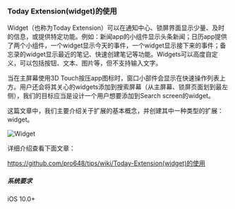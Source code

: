 ### Today Extension(widget)的使用

Widget（也称为Today Extension）可以在通知中心、锁屏界面显示少量、及时的信息，或提供特定功能。例如：新闻app的小组件显示头条新闻；日历app提供了两个小组件，一个widget显示今天的事件，一个widget显示接下来的事件；备忘录的widget显示最近的笔记、快速创建笔记等功能。Widgets可以高度自定义，可以包括按钮、文本、图片等，但不支持输入文字。

当在主屏幕使用3D Touch按压app图标时，窗口小部件会显示在快速操作列表上方。用户还会将其关心的widgets添加到搜索屏幕（从主屏幕、锁屏页面划到最左侧），我们的目标应当是设计一个用户想要添加到Search screen的widget。

这篇文章中，我们主要介绍关于扩展的基本概念，并创建其中一种类型的扩展：widget。

![Widget](https://raw.githubusercontent.com/wiki/pro648/tips/images/Widget.png)

详细介绍查看下面文章：

<https://github.com/pro648/tips/wiki/Today-Extension(widget)的使用>

##### 系统要求

iOS 10.0+

